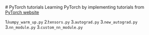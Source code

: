 # PyTorch tutorials
Learning PyTorch by implementing tutorials from [PyTorch website](https://pytorch.org/tutorials/beginner/pytorch_with_examples.html)


1.̀`numpy_warm_up.py`
2.̀`tensors.py`
3.`autograd.py`
3.`new_autograd.py`
3.`nn_module.py`
3.`custom_nn_module.py`